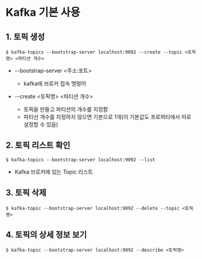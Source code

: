 # Kafka 기본 사용

## 1. 토픽 생성
```
$ kafka-topics --bootstrap-server localhost:9092 --create --topic <토픽명> <파티션 개수>
```
- --bootstrap-server <주소:포트>
    - kafka에 브로커 접속 명령어

- --create <토픽명> <파티션 개수>
    - 토픽을 만들고 파티션의 개수를 지정함
    - 파티선 개수를 지정하지 않으면 기본으로 1개(이 기본값도 프로퍼티에서 따로 설정할 수 있음)

## 2. 토픽 리스트 확인
```
$ kafka-topics --bootstrap-server localhost:9092 --list
```
- Kafka 브로커에 있는 Topic 리스트

## 3. 토픽 삭제
```
$ kafka-topic --bootstrap-server localhost:9092 --delete --topic <토픽명>
```

## 4. 토픽의 상세 정보 보기
```
$ kafka-topic --bootstrap-server localhost:9092 --describe <토픽명>
```